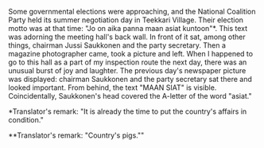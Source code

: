 
Some governmental elections were approaching, and the National Coalition Party held its summer negotiation day in Teekkari Village. Their election motto was at that time: "Jo on aika panna maan asiat kuntoon"\*. This text was adorning the meeting hall's back wall. In front of it sat, among other things, chairman Jussi Saukkonen and the party secretary. Then a magazine photographer came, took a picture and left. When I happened to go to this hall as a part of my inspection route the next day, there was an unusual burst of joy and laughter. The previous day's newspaper picture was displayed: chairman Saukkonen and the party secretary sat there and looked important. From behind, the text "MAAN SIAT" is visible. Coincidentally, Saukkonen's head covered the A-letter of the word "asiat."

\*Translator's remark: "It is already the time to put the country's affairs in condition."

\*\*Translator's remark: "Country's pigs.""